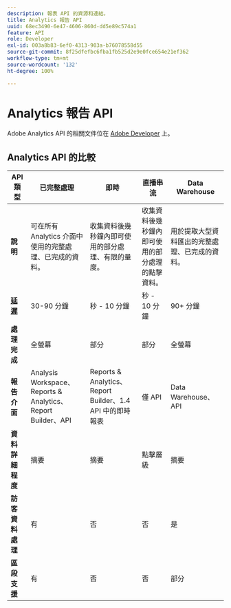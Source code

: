 ```yaml
---
description: 報表 API 的資源和連結。
title: Analytics 報告 API
uuid: 68ec3490-6e47-4606-860d-dd5e89c574a1
feature: API
role: Developer
exl-id: 003a8b83-6ef0-4313-903a-b76078558d55
source-git-commit: 8f25dfefbc6fba1fb525d2e9e0fce654e21ef362
workflow-type: tm+mt
source-wordcount: '132'
ht-degree: 100%

---
```


# Analytics 報告 API

Adobe Analytics API 的相關文件位在 [Adobe Developer](https://developer.adobe.com/analytics-apis/docs/2.0/) 上。

## Analytics API 的比較

| **API 類型** | **已完整處理** | **即時** | **直播串流** | **Data Warehouse** |
| --- | --- | --- | --- | --- |
| **說明** | 可在所有 Analytics 介面中使用的完整處理、已完成的資料。 | 收集資料後幾秒鐘內即可使用的部分處理、有限的量度。 | 收集資料後幾秒鐘內即可使用的部分處理的點擊資料。 | 用於提取大型資料匯出的完整處理、已完成的資料。 |
| [**延遲**](/help/technotes/latency.md) | 30-90 分鐘 | 秒 - 10 分鐘 | 秒 - 10 分鐘 | 90+ 分鐘 |
| **處理完成** | 全螢幕 | 部分 | 部分 | 全螢幕 |
| **報告介面** | Analysis Workspace、Reports &amp; Analytics、Report Builder、API | Reports &amp; Analytics、Report Builder、1.4 API 中的即時報表 | 僅 API | Data Warehouse、API |
| **資料詳細程度** | 摘要 | 摘要 | 點擊層級 | 摘要 |
| **訪客資料處理** | 有 | 否 | 否 | 是 |
| **區段支援** | 有 | 否 | 否 | 部分 |
